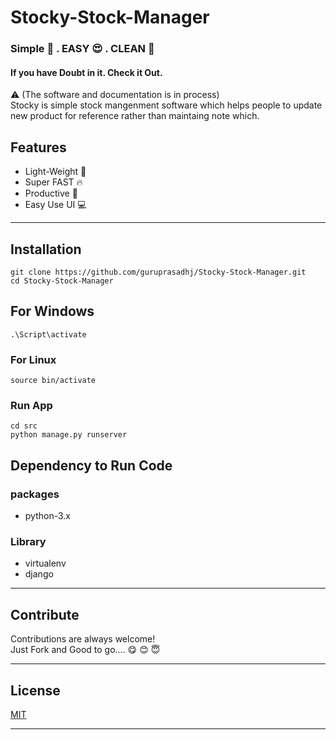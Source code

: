 # Stocky-Stock-Manager
### Simple 🌈 . EASY 😍 . CLEAN 🧼  
#### If you have Doubt in it. Check it Out.
⚠ (The software and documentation is in process)\
Stocky is simple stock mangenment software which helps people to update new product for reference rather than maintaing note which.
## Features
- Light-Weight 💨
- Super FAST 🔥
- Productive 🧲
- Easy Use UI 💻
___
## Installation

```
git clone https://github.com/guruprasadhj/Stocky-Stock-Manager.git
cd Stocky-Stock-Manager
```
## For Windows
```
.\Script\activate
```
### For Linux
```
source bin/activate
```
### Run App
```
cd src
python manage.py runserver
```

## Dependency to Run Code

### packages
- python-3.x

### Library
- virtualenv
- django
___
## Contribute

Contributions are always welcome!\
Just Fork and Good to go....
😋  😊  😇
 
___
## License

[MIT](https://github.com/guruprasadhj/Stocky-Stock-Manager/blob/master/LICENSE)
___
